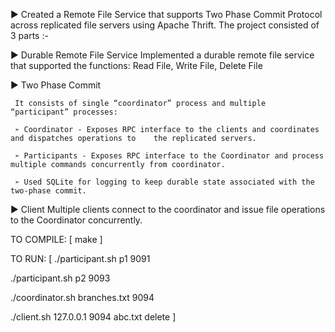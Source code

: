 ► Created a Remote File Service that supports Two Phase Commit Protocol across replicated file  servers using Apache Thrift. The project consisted of 3 parts :-

►  Durable Remote File Service
      Implemented a durable remote file service that supported the functions: Read File, Write File, Delete File
      
► Two Phase Commit

     It consists of single “coordinator” process and multiple “participant” processes: 
     
     ➢ Coordinator - Exposes RPC interface to the clients and coordinates and dispatches operations to    the replicated servers.
     
     ➢ Participants - Exposes RPC interface to the Coordinator and process multiple commands concurrently from coordinator.
     
     ➢ Used SQLite for logging to keep durable state associated with the two-phase commit. 
     
► Client
     Multiple clients connect to the coordinator and issue file operations to the Coordinator concurrently.
     

TO COMPILE:
[
  make
]

TO RUN:
[
  ./participant.sh p1 9091
  
  ./participant.sh p2 9093
  
  ./coordinator.sh branches.txt 9094
  
  ./client.sh 127.0.0.1 9094 abc.txt delete
]
